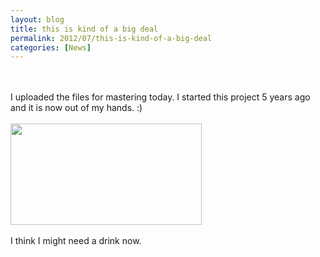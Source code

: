 ```yaml
---
layout: blog
title: this is kind of a big deal
permalink: 2012/07/this-is-kind-of-a-big-deal
categories: [News]
---
```


<br><br>
I uploaded the files for mastering today. I started this project 5 years ago and it is now out of my hands. :)
<br><br>
<a href="http://blog.kristeraxel.com/wp-content/uploads/2012/07/Screen-Shot-2012-07-10-at-4.26.52-PM.png"><img src="http://blog.kristeraxel.com/wp-content/uploads/2012/07/Screen-Shot-2012-07-10-at-4.26.52-PM.png" alt="" title="Screen Shot 2012-07-10 at 4.26.52 PM" width="306" height="162" class="aligncenter size-full wp-image-1935" /></a>
<br><br>
I think I might need a drink now.
